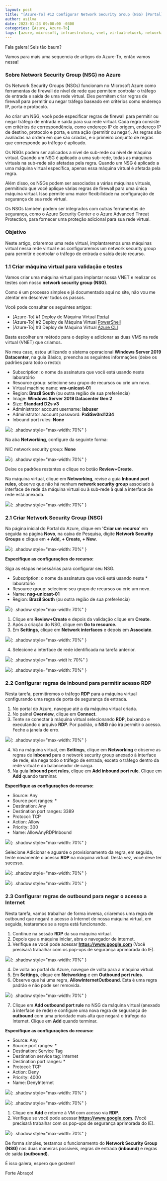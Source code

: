 ```yaml
---
layout: post
title: "[Azure-To] #12 Configurar Network Security Group (NSG) [Portal]"
author: asilva
date: 2023-01-23 09:00:00 -0300
categories: [Azure, Azure-To]
tags: [azure, microsoft, infraestrutura, vnet, virtualnetwork, networking, nsg]
---
```


Fala galera! Seis tão baum?

Vamos para mais uma sequencia de artigos do Azure-To, então vamos nessa!

### **Sobre Network Security Group (NSG) no Azure**

Os Network Security Groups (NSGs) funcionam no Microsoft Azure como ferramentas de firewall de nível de rede que permitem controlar o tráfego de entrada e saída de uma rede virtual. Eles permitem criar regras de firewall para permitir ou negar tráfego baseado em critérios como endereço IP, porta e protocolo.

Ao criar um NSG, você pode especificar regras de firewall para permitir ou negar tráfego de entrada e saída para sua rede virtual. Cada regra consiste em critérios de correspondência, como endereço IP de origem, endereço IP de destino, protocolo e porta, e uma ação (permitir ou negar). As regras são avaliadas na ordem em que são criadas, e o primeiro conjunto de regras que corresponde ao tráfego é aplicado.

Os NSGs podem ser aplicados a nível de sub-rede ou nível de máquina virtual. Quando um NSG é aplicado a uma sub-rede, todas as máquinas virtuais na sub-rede são afetadas pela regra. Quando um NSG é aplicado a uma máquina virtual específica, apenas essa máquina virtual é afetada pela regra.

Além disso, os NSGs podem ser associados a várias máquinas virtuais, permitindo que você aplique várias regras de firewall para uma única máquina virtual. Isso permite uma maior flexibilidade na configuração de segurança de sua rede virtual.

Os NSGs também podem ser integrados com outras ferramentas de segurança, como o Azure Security Center e o Azure Advanced Threat Protection, para fornecer uma proteção adicional para sua rede virtual.

### **Objetivo**

Neste artigo, criaremos uma rede virtual, implantaremos uma máquinas virtual nessa rede virtual e as configuraremos um network security group para permitir e controlar o tráfego de entrada e saída deste recurso.

### **1.1 Criar máquina virtual para validação e testes**

Vamos criar uma máquina virtual para implantar nossa VNET e realizar os testes com nosso **network security group (NSG)**.

Como é um processo simples e já documentado aqui no site, não vou me atentar em descrever todos os passos.

Você pode consultar os seguintes artigos:

- [Azure-To] #1 Deploy de Máquina Virtual [Portal](https://unicast.com.br/posts/azure-to-1-deploy-de-maquina-virtual-portal/)
- [Azure-To] #2 Deploy de Máquina Virtual [PowerShell](https://unicast.com.br/posts/azure-to-2-deploy-de-maquina-virtual-powershell/)
- [Azure-To] #3 Deploy de Máquina Virtual [Azure CLI](https://unicast.com.br/posts/azure-to-3-deploy-de-maquina-virtual-azure-cli/)

Basta escolher um método para o deploy e adicionar as duas VMS na rede virtual (VNET) que criamos.

No meu caso, estou utilizando o sistema operacional **Windows Server 2019 Datacenter**, na guia Básico, preencha as seguintes informações (deixe os padrões para todo o resto):

- Subscription: o nome da assinatura que você está usando neste laboratório
- Resource group: selecione seu grupo de recursos ou crie um novo.
- Virtual machine name: **vm-unicast-01**
- Region: **Brazil South** (ou outra região de sua preferência)
- Image: **Windows Server 2019 Datacenter Gen 2**
- Size: **Standard D2s v3**
- Administrator account username: **labuser**
- Administrator account password: **Pa$$w0rd1234**
- Inbound port rules: **None**

![](/assets/img/53/nsg01.png){: .shadow style="max-width: 70%" }

Na aba **Networking**, configure da seguinte forma:

NIC network security group: **None**

![](/assets/img/53/nsg02.png){: .shadow style="max-width: 70%" }

Deixe os padrões restantes e clique no botão **Review+Create**.

Na máquina virtual, clique em **Networking**, revise a guia **Inbound port rules**, observe que não há nenhum **network security group** associado à interface de rede da máquina virtual ou à sub-rede à qual a interface de rede está anexada.

![](/assets/img/53/nsg03.png){: .shadow style="max-width: 70%" }

### **2.1 Criar Network Security Group (NSG)**

Na página inicial do Portal do Azure, clique em '**Criar um recurso**' em seguida na página **Novo**, na caixa de Pesquisa, digite **Network Security Groups** e clique em **+ Add, + Create, + New**.

![](/assets/img/53/nsg04.png){: .shadow style="max-width: 70%" }

**Especifique as configurações do recurso:**

Siga as etapas necessárias para configurar seu NSG.

- Subscription: o nome da assinatura que você está usando neste * laboratório
- Resource group: selecione seu grupo de recursos ou crie um novo.
- Name: **nsg-unicast-01**
- Region: **Brazil South** (ou outra região de sua preferência)

![](/assets/img/53/nsg05.png){: .shadow style="max-width: 70%" }

1. Clique em **Review+Create** e depois da validação clique em **Create**.
2. Após a criação do NSG, clique em **Go to resource.**
3. Em **Settings**, clique em **Network interfaces** e depois em **Associate**.

![](/assets/img/53/nsg06.png){: .shadow style="max-width: 70%" }

4. Selecione a interface de rede identificada na tarefa anterior.

![](/assets/img/53/nsg07.png){: .shadow style="max-widt h: 70%" }

![](/assets/img/53/nsg08.png){: .shadow style="max-width: 70%" }

### **2.2 Configurar regras de inbound para permitir acesso RDP**

Nesta tarefa, permitiremos o tráfego **RDP** para a máquina virtual configurando uma regra de porta de segurança de entrada.

1. No portal do Azure, navegue até a da máquina virtual criada.
2. No painel **Overview**, clique em **Connect**.
3. Tente se conectar à máquina virtual selecionando **RDP**, baixando e executando o arquivo **RDP**. Por padrão, o **NSG** não irá permitir o acesso. Feche a janela de erro.

![](/assets/img/53/nsg09.png){: .shadow style="max-width: 70%" }

4. Vá na máquina virtual, em **Settings**, clique em **Networking** e observe as regras de **inbound** para o network security group anexado à interface de rede, ela nega todo o tráfego de entrada, exceto o tráfego dentro da rede virtual e do balanceador de carga.
5. Na guia **Inbound port rules**, clique em **Add inbound port rule**. Clique em **Add** quando terminar.

**Especifique as configurações do recurso:**

- Source: Any
- Source port ranges: *
- Destination: Any
- Destination port ranges: 3389
- Protocol: TCP
- Action: Allow
- Priority: 300
- Name: AllowAnyRDPInbound

![](/assets/img/53/nsg10.png){: .shadow style="max-width: 70%" }

Selecione Adicionar e aguarde o provisionamento da regra, em seguida, tente novamente o acesso **RDP** na máquina virtual. Desta vez, você deve ter sucesso.

![](/assets/img/53/nsg11.png){: .shadow style="max-width: 70%" }

![](/assets/img/53/nsg12.png){: .shadow style="max-width: 70%" }

### **2.3 Configurar regras de outbound para negar o acesso a Internet**

Nesta tarefa, vamos trabalhar de forma inversa, criaremos uma regra de outbound que negará o acesso à Internet de nossa máquina virtual, em seguida, testaremos se a regra está funcionando.

1. Continue na sessão **RDP** da sua máquina virtual.
2. Depois que a máquina iniciar, abra o navegador de internet.
3. Verifique se você pode acessar **https://www.google.com** (Você precisará trabalhar com os pop-ups de segurança aprimorada do IE).

![](/assets/img/53/nsg13.png){: .shadow style="max-width: 70%" }

4. De volta ao portal do Azure, navegue de volta para a máquina virtual.
5. Em **Settings**, clique em **Networking** e em **Outbound port rules**.
6. Observe que há uma regra, **AllowInternetOutbound**. Esta é uma regra padrão e não pode ser removida.

![](/assets/img/53/nsg14.png){: .shadow style="max-width: 70%" }

7. Clique em **Add outbound port rule** no NSG da máquina virtual (anexado à interface de rede) e configure uma nova regra de segurança de **outbound** com uma prioridade mais alta que negará o tráfego da Internet. Clique em **Add** quando terminar.

**Especifique as configurações do recurso:**

- Source: Any
- Source port ranges: *
- Destination: Service Tag
- Destination service tag: Internet
- Destination port ranges: *
- Protocol: TCP
- Action: Deny
- Priority: 4000
- Name: DenyInternet

![](/assets/img/53/nsg15.png){: .shadow style="max-width: 70%" }

![](/assets/img/53/nsg16.png){: .shadow style="max-width: 70%" }

1. Clique em **Add** e retorne à VM com acesso via **RDP**.
2.  Verifique se você pode acessar **https://www.google.com**. (Você precisará trabalhar com os pop-ups de segurança aprimorada do IE).

![](/assets/img/53/nsg17.png){: .shadow style="max-width: 70%" }

De forma simples, testamos o funcionamento do **Network Security Group (NSG)** nas duas maneiras possíveis, regras de entrada **(inbound)** e regras de saída **(outbound)**.

É isso galera, espero que gostem!

Forte Abraço!